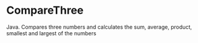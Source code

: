 # CompareThree
Java. Compares three numbers and calculates the sum, average, product, smallest and largest of the numbers
